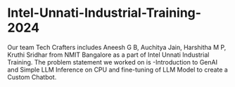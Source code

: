 # Intel-Unnati-Industrial-Training-2024
Our team Tech Crafters includes Aneesh G B, Auchitya Jain, Harshitha M P, Kruthi Sridhar from NMIT Bangalore as a part of Intel Unnati Industrial Training. The problem statement we worked on is -Introduction to GenAI and Simple LLM Inference on CPU and fine-tuning of LLM Model to create a Custom Chatbot.
